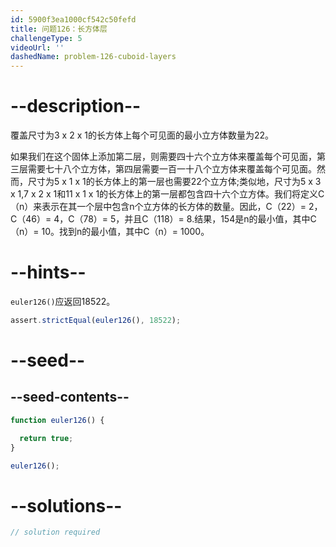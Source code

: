 ```yaml
---
id: 5900f3ea1000cf542c50fefd
title: 问题126：长方体层
challengeType: 5
videoUrl: ''
dashedName: problem-126-cuboid-layers
---
```


# --description--

覆盖尺寸为3 x 2 x 1的长方体上每个可见面的最小立方体数量为22。

如果我们在这个固体上添加第二层，则需要四十六个立方体来覆盖每个可见面，第三层需要七十八个立方体，第四层需要一百一十八个立方体来覆盖每个可见面。然而，尺寸为5 x 1 x 1的长方体上的第一层也需要22个立方体;类似地，尺寸为5 x 3 x 1,7 x 2 x 1和11 x 1 x 1的长方体上的第一层都包含四十六个立方体。我们将定义C（n）来表示在其一个层中包含n个立方体的长方体的数量。因此，C（22）= 2，C（46）= 4，C（78）= 5，并且C（118）= 8.结果，154是n的最小值，其中C（n）= 10。找到n的最小值，其中C（n）= 1000。

# --hints--

`euler126()`应返回18522。

```js
assert.strictEqual(euler126(), 18522);
```

# --seed--

## --seed-contents--

```js
function euler126() {

  return true;
}

euler126();
```

# --solutions--

```js
// solution required
```

